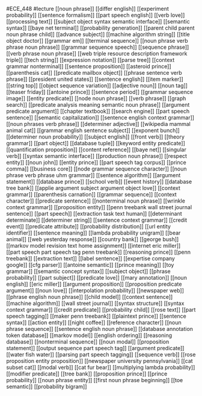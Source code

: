#ECE_448
#lecture
[[noun phrase]]
[[differ english]]
[[experiment probability]]
[[sentence formalism]]
[[part speech english]]
[[verb love]]
[[processing text]]
[[subject object syntax semantic interface]]
[[semantic syntax]]
[[baye net terminal]]
[[probability generation]]
[[parent child parent noun phrase child]]
[[advance subject]]
[[machine algorithm string]]
[[title object doctor]]
[[grammar em]]
[[terminal sequence]]
[[noun phrase verb phrase noun phrase]]
[[grammar sequence speech]]
[[sequence phrase]]
[[verb phrase noun phrase]]
[[web triple resource description framework triple]]
[[tech string]]
[[expression notation]]
[[parse tree]]
[[context grammar nonterminal]]
[[sentence proposition]]
[[asteroid prince]]
[[parenthesis cat]]
[[predicate mailbox object]]
[[phrase sentence verb phrase]]
[[president united states]]
[[sentence english]]
[[item marker]]
[[string top]]
[[object sequence variation]]
[[adjective noun]]
[[noun tag]]
[[teaser friday]]
[[antoine prince]]
[[sentence period]]
[[grammar sequence image]]
[[entity predicate]]
[[node noun phrase]]
[[verb phrase]]
[[graph search]]
[[predicate analysis meaning semantic noun phrase]]
[[argument predicate argument]]
[[chapter textbook]]
[[search engine]]
[[part speech sentence]]
[[semantic capitalization]]
[[sentence english context grammar]]
[[noun phrases verb phrase]]
[[determiner adjective]]
[[wikipedia mammal animal cat]]
[[grammar english sentence subject]]
[[exponent bunch]]
[[determiner noun probability]]
[[subject english]]
[[front verb]]
[[theory grammar]]
[[part object]]
[[database tuple]]
[[keyword entity predicate]]
[[quantification proposition]]
[[content reference]]
[[baye net]]
[[singular verb]]
[[syntax semantic interface]]
[[production noun phrase]]
[[respect entity]]
[[noun john]]
[[entity prince]]
[[part speech tag corpus]]
[[prince comma]]
[[business core]]
[[node grammar sequence character]]
[[noun phrase verb phrase uhm grammar]]
[[sentence algorithm]]
[[argument statement]]
[[database prince]]
[[school verb]]
[[event history]]
[[database tree bank]]
[[applie argument subject argument object love]]
[[context grammar]]
[[parenthesis carnation]]
[[grammar sequence]]
[[context character]]
[[predicate sentence]]
[[nonterminal noun phrase]]
[[wrinkle context grammar]]
[[proposition entity]]
[[penn treebank wall street journal sentence]]
[[part speech]]
[[extraction task text human]]
[[determinant determinate]]
[[determiner string]]
[[sentence context grammar]]
[[credit event]]
[[predicate attribute]]
[[probability distribution]]
[[url entity identifier]]
[[sentence meaning]]
[[lambda probability unigram]]
[[bear animal]]
[[web yesterday response]]
[[country bank]]
[[george bush]]
[[markov model revision text home assignment]]
[[internet eric miller]]
[[part speech part speech tag penn treebank]]
[[reasoning prince]]
[[penn treebank]]
[[extraction text]]
[[label sentence]]
[[expertise company google]]
[[cfg parser]]
[[antoine semantic]]
[[prince meaning]]
[[toy grammar]]
[[semantic concept syntax]]
[[subject object]]
[[phrase probability]]
[[part subject]]
[[predicate love]]
[[mary annotation]]
[[noun english]]
[[eric miller]]
[[argument proposition]]
[[proposition predicate argument]]
[[noun love]]
[[interpolation probability]]
[[newspaper web]]
[[phrase english noun phrase]]
[[child model]]
[[context sentence]]
[[machine algorithm]]
[[wall street journal]]
[[syntax structure]]
[[syntax context grammar]]
[[credit predicate]]
[[probability child]]
[[rose text]]
[[part speech tagging]]
[[maker penn treebank]]
[[plaintext prince]]
[[sentence syntax]]
[[action entity]]
[[night coffee]]
[[reference character]]
[[noun phrase sequence]]
[[sentence english noun phrase]]
[[database annotation token database]]
[[markov model]]
[[english ordering]]
[[reasoning database]]
[[nonterminal sequence]]
[[noun modal]]
[[proposition statement]]
[[output sequence part speech tag]]
[[argument predicate]]
[[water fish water]]
[[parsing part speech tagging]]
[[sequence verb]]
[[rose proposition entity proposition]]
[[newspaper university pennsylvania]]
[[cat subset cat]]
[[modal verb]]
[[cat fur bear]]
[[multiplying lambda probability]]
[[modifier predicate]]
[[tree bank]]
[[proposition prince]]
[[prince probability]]
[[noun phrase entity]]
[[first noun phrase beginning]]
[[toe semantic]]
[[probability bigram]]
